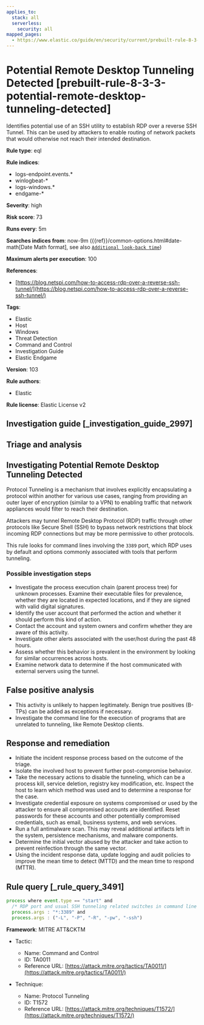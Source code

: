 ```yaml
---
applies_to:
  stack: all
  serverless:
    security: all
mapped_pages:
  - https://www.elastic.co/guide/en/security/current/prebuilt-rule-8-3-3-potential-remote-desktop-tunneling-detected.html
---
```


# Potential Remote Desktop Tunneling Detected [prebuilt-rule-8-3-3-potential-remote-desktop-tunneling-detected]

Identifies potential use of an SSH utility to establish RDP over a reverse SSH Tunnel. This can be used by attackers to enable routing of network packets that would otherwise not reach their intended destination.

**Rule type**: eql

**Rule indices**:

* logs-endpoint.events.*
* winlogbeat-*
* logs-windows.*
* endgame-*

**Severity**: high

**Risk score**: 73

**Runs every**: 5m

**Searches indices from**: now-9m ({{ref}}/common-options.html#date-math[Date Math format], see also [`Additional look-back time`](docs-content://solutions/security/detect-and-alert/create-detection-rule.md#rule-schedule))

**Maximum alerts per execution**: 100

**References**:

* [https://blog.netspi.com/how-to-access-rdp-over-a-reverse-ssh-tunnel/](https://blog.netspi.com/how-to-access-rdp-over-a-reverse-ssh-tunnel/)

**Tags**:

* Elastic
* Host
* Windows
* Threat Detection
* Command and Control
* Investigation Guide
* Elastic Endgame

**Version**: 103

**Rule authors**:

* Elastic

**Rule license**: Elastic License v2

## Investigation guide [_investigation_guide_2997]

## Triage and analysis

## Investigating Potential Remote Desktop Tunneling Detected

Protocol Tunneling is a mechanism that involves explicitly encapsulating a protocol within another for various use cases, ranging from providing an outer layer of encryption (similar to a VPN) to enabling traffic that network appliances would filter to reach their destination.

Attackers may tunnel Remote Desktop Protocol (RDP) traffic through other protocols like Secure Shell (SSH) to bypass network restrictions that block incoming RDP connections but may be more permissive to other protocols.

This rule looks for command lines involving the `3389` port, which RDP uses by default and options commonly associated with tools that perform tunneling.

### Possible investigation steps

- Investigate the process execution chain (parent process tree) for unknown processes. Examine their executable files for prevalence, whether they are located in expected locations, and if they are signed with valid digital signatures.
- Identify the user account that performed the action and whether it should perform this kind of action.
- Contact the account and system owners and confirm whether they are aware of this activity.
- Investigate other alerts associated with the user/host during the past 48 hours.
- Assess whether this behavior is prevalent in the environment by looking for similar occurrences across hosts.
- Examine network data to determine if the host communicated with external servers using the tunnel.

## False positive analysis

- This activity is unlikely to happen legitimately. Benign true positives (B-TPs) can be added as exceptions if necessary.
- Investigate the command line for the execution of programs that are unrelated to tunneling, like Remote Desktop clients.

## Response and remediation

- Initiate the incident response process based on the outcome of the triage.
- Isolate the involved host to prevent further post-compromise behavior.
- Take the necessary actions to disable the tunneling, which can be a process kill, service deletion, registry key modification, etc. Inspect the host to learn which method was used and to determine a response for the case.
- Investigate credential exposure on systems compromised or used by the attacker to ensure all compromised accounts are identified. Reset passwords for these accounts and other potentially compromised credentials, such as email, business systems, and web services.
- Run a full antimalware scan. This may reveal additional artifacts left in the system, persistence mechanisms, and malware components.
- Determine the initial vector abused by the attacker and take action to prevent reinfection through the same vector.
- Using the incident response data, update logging and audit policies to improve the mean time to detect (MTTD) and the mean time to respond (MTTR).

## Rule query [_rule_query_3491]

```js
process where event.type == "start" and
  /* RDP port and usual SSH tunneling related switches in command line */
  process.args : "*:3389" and
  process.args : ("-L", "-P", "-R", "-pw", "-ssh")
```

**Framework**: MITRE ATT&CKTM

* Tactic:

    * Name: Command and Control
    * ID: TA0011
    * Reference URL: [https://attack.mitre.org/tactics/TA0011/](https://attack.mitre.org/tactics/TA0011/)

* Technique:

    * Name: Protocol Tunneling
    * ID: T1572
    * Reference URL: [https://attack.mitre.org/techniques/T1572/](https://attack.mitre.org/techniques/T1572/)



